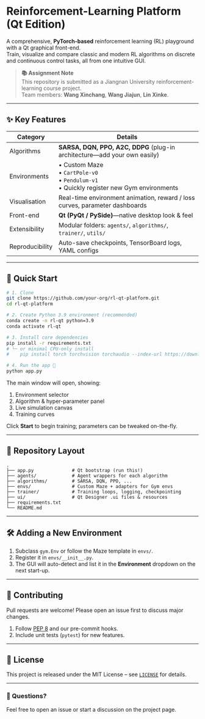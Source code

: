 # Reinforcement-Learning Platform (Qt Edition)

A comprehensive, **PyTorch-based** reinforcement learning (RL) playground with a Qt graphical front-end.  
Train, visualize and compare classic and modern RL algorithms on discrete and continuous control tasks, all from one intuitive GUI.

> **📚 Assignment Note**  
> This repository is submitted as a Jiangnan University reinforcement-learning course project.  
> Team members: **Wang Xinchang**, **Wang Jiajun**, **Lin Xinke**.

---

## ✨ Key Features

| Category      | Details                                                                                          |
|---------------|--------------------------------------------------------------------------------------------------|
| Algorithms    | **SARSA, DQN, PPO, A2C, DDPG** (plug-in architecture—add your own easily)                        |
| Environments  | • Custom Maze <br>• `CartPole-v0` <br>• `Pendulum-v1` <br>• Quickly register new Gym environments |
| Visualisation | Real-time environment animation, reward / loss curves, parameter dashboards                      |
| Front-end     | **Qt (PyQt / PySide)**—native desktop look & feel                                                |
| Extensibility | Modular folders: `agents/`, `algorithms/`, `trainer/`, `utils/`                                  |
| Reproducibility | Auto-save checkpoints, TensorBoard logs, YAML configs                                          |

---

## 🚀 Quick Start

```bash
# 1. Clone
git clone https://github.com/your-org/rl-qt-platform.git
cd rl-qt-platform

# 2. Create Python 3.9 environment (recommended)
conda create -n rl-qt python=3.9
conda activate rl-qt

# 3. Install core dependencies
pip install -r requirements.txt
# └─ or minimal CPU-only install
#    pip install torch torchvision torchaudio --index-url https://download.pytorch.org/whl/cpu

# 4. Run the app 🚀
python app.py
```

The main window will open, showing:  
1. Environment selector  
2. Algorithm & hyper-parameter panel  
3. Live simulation canvas  
4. Training curves  

Click **Start** to begin training; parameters can be tweaked on-the-fly.

---

## 📁 Repository Layout

```
.
├── app.py              # Qt bootstrap (run this!)
├── agents/             # Agent wrappers for each algorithm
├── algorithms/         # SARSA, DQN, PPO, ...
├── envs/               # Custom Maze + adapters for Gym envs
├── trainer/            # Training loops, logging, checkpointing
├── ui/                 # Qt Designer .ui files & resources
├── requirements.txt
└── README.md
```

---

## 🛠️ Adding a New Environment

1. Subclass `gym.Env` or follow the Maze template in `envs/`.
2. Register it in `envs/__init__.py`.
3. The GUI will auto-detect and list it in the **Environment** dropdown on the next start-up.

---

## 🤝 Contributing

Pull requests are welcome! Please open an issue first to discuss major changes.

1. Follow [PEP 8](https://peps.python.org/pep-0008/) and our pre-commit hooks.  
2. Include unit tests (`pytest`) for new features.

---

## 📜 License

This project is released under the MIT License – see [`LICENSE`](LICENSE) for details.

---

### 👋 Questions?

Feel free to open an issue or start a discussion on the project page.
